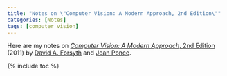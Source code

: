 ```yaml
---
title: "Notes on \"Computer Vision: A Modern Approach, 2nd Edition\""
categories: [Notes]
tags: [computer vision]
---
```


Here are my notes on [*Computer Vision: A Modern Approach*, 2nd Edition](https://www.amazon.com/dp/013608592X) (2011) by [David A. Forsyth](http://luthuli.cs.uiuc.edu/~daf/) and [Jean Ponce](https://www.di.ens.fr/~ponce/).

{% include toc %}
